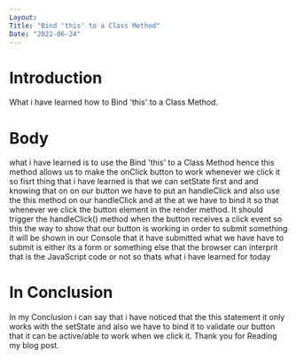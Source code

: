 ```yaml
---
Layout:
Title: "Bind 'this' to a Class Method"
Date: "2022-06-24"
---
```


# Introduction

What i have learned how to Bind 'this' to a Class Method.

# Body

what i have learned is to use the Bind 'this' to a Class Method hence this method allows us to make the onClick button to work whenever we click it so fisrt thing that i have learned is that we can setState first and and knowing that on on our button we have to put an handleClick and also use the this method on our handleClick and at the at we have to bind it so that whenever we click  the button element in the render method. It should trigger the handleClick() method when the button receives a click event so this the way to show that our button is working in order to submit something it will be shown in our Console that it have submitted what we have have to submit is either its a form or something else that the browser can interprit that is the JavaScript code or not so thats what i have learned for today 

# In Conclusion 

In my Conclusion i can say that i have noticed that the this statement it only works with the setState and also we have to bind it to validate our button that it can be active/able to work when we click it. Thank you for Reading my blog post.


